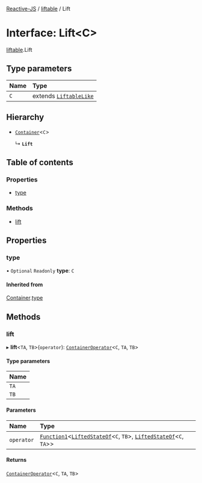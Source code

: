[Reactive-JS](../README.md) / [liftable](../modules/liftable.md) / Lift

# Interface: Lift<C\>

[liftable](../modules/liftable.md).Lift

## Type parameters

| Name | Type |
| :------ | :------ |
| `C` | extends [`LiftableLike`](liftable.LiftableLike.md) |

## Hierarchy

- [`Container`](container.Container.md)<`C`\>

  ↳ **`Lift`**

## Table of contents

### Properties

- [type](liftable.Lift.md#type)

### Methods

- [lift](liftable.Lift.md#lift)

## Properties

### type

• `Optional` `Readonly` **type**: `C`

#### Inherited from

[Container](container.Container.md).[type](container.Container.md#type)

## Methods

### lift

▸ **lift**<`TA`, `TB`\>(`operator`): [`ContainerOperator`](../modules/container.md#containeroperator)<`C`, `TA`, `TB`\>

#### Type parameters

| Name |
| :------ |
| `TA` |
| `TB` |

#### Parameters

| Name | Type |
| :------ | :------ |
| `operator` | [`Function1`](../modules/functions.md#function1)<[`LiftedStateOf`](../modules/liftable.md#liftedstateof)<`C`, `TB`\>, [`LiftedStateOf`](../modules/liftable.md#liftedstateof)<`C`, `TA`\>\> |

#### Returns

[`ContainerOperator`](../modules/container.md#containeroperator)<`C`, `TA`, `TB`\>
